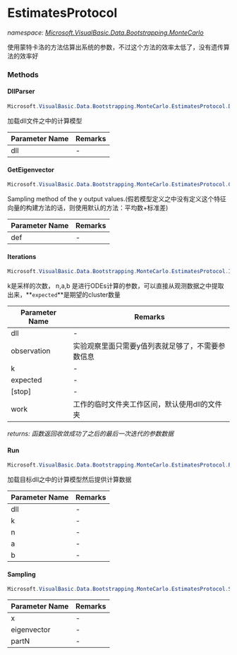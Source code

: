 ﻿# EstimatesProtocol
_namespace: <a href="#" onClick="load('/docs/Microsoft.VisualBasic.Data.Bootstrapping.MonteCarlo/index.md')">Microsoft.VisualBasic.Data.Bootstrapping.MonteCarlo</a>_

使用蒙特卡洛的方法估算出系统的参数，不过这个方法的效率太低了，没有遗传算法的效率好



### Methods

#### DllParser
```csharp
Microsoft.VisualBasic.Data.Bootstrapping.MonteCarlo.EstimatesProtocol.DllParser(System.String)
```
加载dll文件之中的计算模型

|Parameter Name|Remarks|
|--------------|-------|
|dll|-|


#### GetEigenvector
```csharp
Microsoft.VisualBasic.Data.Bootstrapping.MonteCarlo.EstimatesProtocol.GetEigenvector(System.Type)
```
Sampling method of the y output values.(假若模型定义之中没有定义这个特征向量的构建方法的话，则使用默认的方法：平均数+标准差)

|Parameter Name|Remarks|
|--------------|-------|
|def|-|


#### Iterations
```csharp
Microsoft.VisualBasic.Data.Bootstrapping.MonteCarlo.EstimatesProtocol.Iterations(System.String,Microsoft.VisualBasic.Mathematical.Calculus.ODEsOut,System.Int64,System.Int32,System.Int32,System.Int32,System.Double,System.String)
```
k是采样的次数， n,a,b 是进行ODEs计算的参数，可以直接从观测数据之中提取出来，**`expected`**是期望的cluster数量

|Parameter Name|Remarks|
|--------------|-------|
|dll|-|
|observation|实验观察里面只需要y值列表就足够了，不需要参数信息|
|k|-|
|expected|-|
|[stop]|-|
|work|工作的临时文件夹工作区间，默认使用dll的文件夹|


_returns: 函数返回收敛成功了之后的最后一次迭代的参数数据_

#### Run
```csharp
Microsoft.VisualBasic.Data.Bootstrapping.MonteCarlo.EstimatesProtocol.Run(System.String,System.Int64,System.Int32,System.Int32,System.Int32)
```
加载目标dll之中的计算模型然后提供计算数据

|Parameter Name|Remarks|
|--------------|-------|
|dll|-|
|k|-|
|n|-|
|a|-|
|b|-|


#### Sampling
```csharp
Microsoft.VisualBasic.Data.Bootstrapping.MonteCarlo.EstimatesProtocol.Sampling(Microsoft.VisualBasic.Mathematical.Calculus.ODEsOut,System.Collections.Generic.Dictionary{System.String,Microsoft.VisualBasic.Data.Bootstrapping.Eigenvector},System.Int32,System.String)
```


|Parameter Name|Remarks|
|--------------|-------|
|x|-|
|eigenvector|-|
|partN|-|



